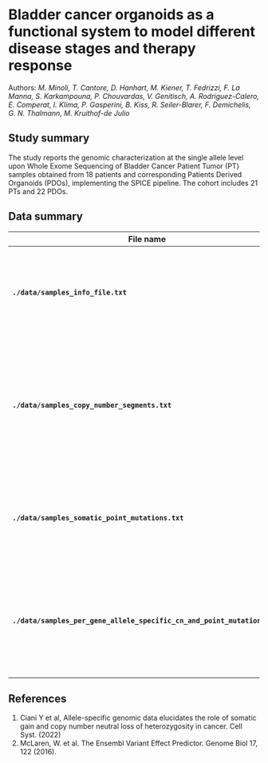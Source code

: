 # Bladder cancer organoids as a functional system to model different disease stages and therapy response

Authors: 
*M. Minoli, T. Cantore, D. Hanhart, M. Kiener, T. Fedrizzi, F. La Manna, S. Karkampouna, P. Chouvardas, V. Genitisch, A. Rodriguez-Calero, E. Comperat, I. Klima, P. Gasperini, B. Kiss, R. Seiler-Blarer, F. Demichelis, G. N. Thalmann, M. Kruithof-de Julio*

## Study summary  
The study reports the genomic characterization at the single allele level upon Whole Exome Sequencing of Bladder Cancer Patient Tumor (PT) samples obtained from 18 patients and corresponding Patients Derived Organoids (PDOs), implementing the SPICE pipeline. The cohort includes 21 PTs and 22 PDOs.

## Data summary 
| File name  | Download | Description |
| ------------- | ------------- | ------------- |
| **`./data/samples_info_file.txt`**  | [TXT](https://github.com/demichelislab/BLCa_organoids_data/raw/main/data/samples_info_file.txt) | sample info file with per-sample ids along with genomics-derived metrics and statistics. |
| **`./data/samples_copy_number_segments.txt`** | [TXT](https://github.com/demichelislab/BLCa_organoids_data/raw/main/data/samples_copy_number_segments.txt) | complete list of copy-number segments per sample along with statistics obtained as output from the SPICE pipeline (1). |
| **`./data/samples_somatic_point_mutations.txt`** | [TXT](https://github.com/demichelislab/BLCa_organoids_data/blob/main/data/samples_somatic_point_mutations.txt) | complete list of somatic point mutations comprising annotation performed by VEP (2) |
|  **`./data/samples_per_gene_allele_specific_cn_and_point_mutations.txt`** | [TXT](https://github.com/demichelislab/BLCa_organoids_data/blob/main/data/samples_per_gene_allele_specific_cn_and_point_mutations.txt) | per-sample, per-gene summary of allele-specific copy-number mutations and point mutations |


## References 
1. Ciani Y et al, Allele-specific genomic data elucidates the role of somatic gain and copy number neutral loss of heterozygosity in cancer. Cell Syst. (2022) 
2. McLaren, W. et al. The Ensembl Variant Effect Predictor. Genome Biol 17, 122 (2016).
